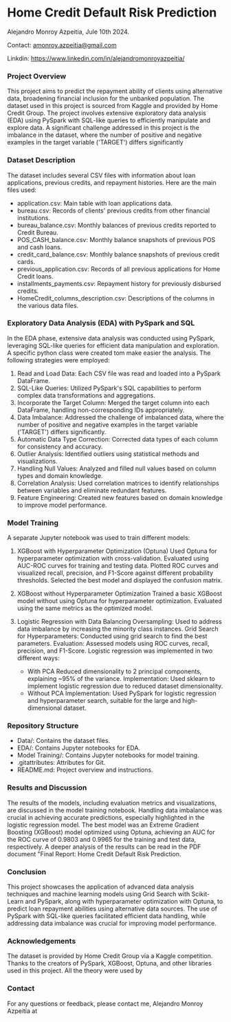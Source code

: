 # Home Credit Default Risk Prediction

Alejandro Monroy Azpeitia, Jule 10th 2024.

Contact: amonroy.azpeitia@gmail.com

Linkdin: https://www.linkedin.com/in/alejandromonroyazpeitia/

### Project Overview
This project aims to predict the repayment ability of clients using alternative data, broadening financial inclusion for the unbanked population. The dataset used in this project is sourced from Kaggle and provided by Home Credit Group. The project involves extensive exploratory data analysis (EDA) using PySpark with SQL-like queries to efficiently manipulate and explore data. A significant challenge addressed in this project is the imbalance in the dataset, where the number of positive and negative examples in the target variable ('TARGET') differs significantly



### Dataset Description
The dataset includes several CSV files with information about loan applications, previous credits, and repayment histories.  Here are the main files used:

* application.csv: Main table with loan applications data.
* bureau.csv: Records of clients' previous credits from other financial institutions.
* bureau_balance.csv: Monthly balances of previous credits reported to Credit Bureau.
* POS_CASH_balance.csv: Monthly balance snapshots of previous POS and cash loans.
* credit_card_balance.csv: Monthly balance snapshots of previous credit cards.
* previous_application.csv: Records of all previous applications for Home Credit loans.
* installments_payments.csv: Repayment history for previously disbursed credits.
* HomeCredit_columns_description.csv: Descriptions of the columns in the various data files.



### Exploratory Data Analysis (EDA) with PySpark and SQL

In the EDA phase, extensive data analysis was conducted using PySpark, leveraging SQL-like queries for efficient data manipulation and exploration. A specific python class were created tom make easier the analysis. The following strategies were employed:

1. Read and Load Data: Each CSV file was read and loaded into a PySpark DataFrame.
2. SQL-Like Queries: Utilized PySpark's SQL capabilities to perform complex data transformations and aggregations.
3. Incorporate the Target Column: Merged the target column into each DataFrame, handling non-corresponding IDs appropriately.
4. Data Imbalance: Addressed the challenge of imbalanced data, where the number of positive and negative examples in the target variable ('TARGET') differs significantly.
5. Automatic Data Type Correction: Corrected data types of each column for consistency and accuracy.
6. Outlier Analysis: Identified outliers using statistical methods and visualizations.
7. Handling Null Values: Analyzed and filled null values based on column types and domain knowledge.
8. Correlation Analysis: Used correlation matrices to identify relationships between variables and eliminate redundant features.
9. Feature Engineering: Created new features based on domain knowledge to improve model performance.



### Model Training
A separate Jupyter notebook was used to train different models:

1. XGBoost with Hyperparameter Optimization (Optuna)
Used Optuna for hyperparameter optimization with cross-validation.
Evaluated using AUC-ROC curves for training and testing data.
Plotted ROC curves and visualized recall, precision, and F1-Score against different probability thresholds.
Selected the best model and displayed the confusion matrix.
2. XGBoost without Hyperparameter Optimization
Trained a basic XGBoost model without using Optuna for hyperparameter optimization.
Evaluated using the same metrics as the optimized model.
3. Logistic Regression with Data Balancing
Oversampling: Used to address data imbalance by increasing the minority class instances.
Grid Search for Hyperparameters: Conducted using grid search to find the best parameters.
Evaluation: Assessed models using ROC curves, recall, precision, and F1-Score.
Logistic regression was implemented in two different ways:

    *  With PCA
Reduced dimensionality to 2 principal components, explaining ~95% of the variance.
Implementation: Used sklearn to implement logistic regression due to reduced dataset dimensionality.
    *  Without PCA
Implementation: Used PySpark for logistic regression and hyperparameter search, suitable for the large and high-dimensional dataset.




### Repository Structure
* Data/: Contains the dataset files.
* EDA/: Contains Jupyter notebooks for EDA.
*  Model Training/: Contains Jupyter notebooks for model training.
* .gitattributes: Attributes for Git.
* README.md: Project overview and instructions.


### Results and Discussion
The results of the models, including evaluation metrics and visualizations, are discussed in the model training notebook. Handling data imbalance was crucial in achieving accurate predictions, especially highlighted in the logistic regression model. The best model was an Extreme Gradient Boosting (XGBoost) model optimized using Optuna, achieving an AUC for the ROC curve of 0.9803 and 0.9965 for the training and test data, respectively. A deeper analysis of the results can be read in the PDF document "Final Report: Home Credit Default Risk Prediction.



### Conclusion
This project showcases the application of advanced data analysis techniques and machine learning models using Grid Search with Scikit-Learn and PySpark, along with hyperparameter optimization with Optuna, to predict loan repayment abilities using alternative data sources. The use of PySpark with SQL-like queries facilitated efficient data handling, while addressing data imbalance was crucial for improving model performance.


### Acknowledgements
The dataset is provided by Home Credit Group via a Kaggle competition.
Thanks to the creators of PySpark, XGBoost, Optuna, and other libraries used in this project.
All the theory were used by 



### Contact
For any questions or feedback, please contact me, Alejandro Monroy Azpeitia at 

